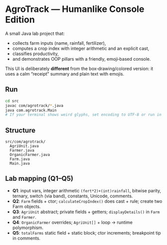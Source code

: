 # AgroTrack — Humanlike Console Edition

A small Java lab project that:
- collects farm inputs (name, rainfall, fertilizer),
- computes a crop index with integer arithmetic and an explicit cast,
- classifies productivity,
- and demonstrates OOP pillars with a friendly, emoji‑based console.

This UI is deliberately **different** from the box‑drawing/colored version: it uses a calm “receipt” summary and plain text with emojis.

## Run
```bash
cd src
javac com/agrotrack/*.java
java com.agrotrack.Main
# If your terminal shows weird glyphs, set encoding to UTF‑8 or run in Eclipse.
```

## Structure
```
src/com/agrotrack/
  AgriUnit.java
  Farmer.java
  OrganicFarmer.java
  Farm.java
  Main.java
```

## Lab mapping (Q1–Q5)
- **Q1**: input vars, integer arithmetic `(fert*2)+(int)rainfall`, bitwise parity, ternary, switch (via band), constants, Unicode, comments.
- **Q2**: `Farm` fields + ctor; `calculateCropIndex()` does cast + rule; create two Farm objects.
- **Q3**: `AgriUnit` abstract; private fields + getters; `displayDetails()` in `Farm` and `Farmer`.
- **Q4**: `OrganicFarmer` overrides; `AgriUnit[]` + loop → runtime polymorphism.
- **Q5**: `totalFarms` static field + static block; ctor increments; breakpoint tip in comments.
